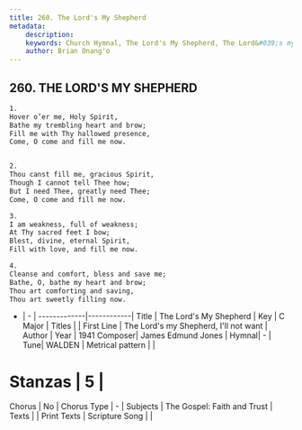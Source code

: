 ```yaml
---
title: 260. The Lord's My Shepherd
metadata:
    description: 
    keywords: Church Hymnal, The Lord's My Shepherd, The Lord&#039;s my Shepherd, I&#039;ll not want, 
    author: Brian Onang'o
---
```



## 260. THE LORD'S MY SHEPHERD

```txt
1.
Hover o’er me, Holy Spirit,
Bathe my trembling heart and brow;
Fill me with Thy hallowed presence,
Come, O come and fill me now.


2.
Thou canst fill me, gracious Spirit,
Though I cannot tell Thee how;
But I need Thee, greatly need Thee;
Come, O come and fill me now.

3.
I am weakness, full of weakness;
At Thy sacred feet I bow;
Blest, divine, eternal Spirit,
Fill with love, and fill me now.

4.
Cleanse and comfort, bless and save me;
Bathe, O, bathe my heart and brow;
Thou art comforting and saving,
Thou art sweetly filling now.
```

- |   -  |
-------------|------------|
Title | The Lord's My Shepherd |
Key | C Major |
Titles |  |
First Line | The Lord&#039;s my Shepherd, I&#039;ll not want |
Author | 
Year | 1941
Composer| James Edmund Jones |
Hymnal|  - |
Tune| WALDEN |
Metrical pattern | |
# Stanzas | 5 |
Chorus | No |
Chorus Type | - |
Subjects | The Gospel: Faith and Trust |
Texts |  |
Print Texts | 
Scripture Song |  |
  
